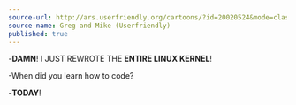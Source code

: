 ```yaml
---
source-url: http://ars.userfriendly.org/cartoons/?id=20020524&mode=classic
source-name: Greg and Mike (Userfriendly)
published: true
---
```


<p>-<strong>DAMN</strong>! I JUST REWROTE THE <strong>ENTIRE LINUX KERNEL</strong>!</p>

<p>-When did you learn how to code?</p>

<p>-<strong>TODAY</strong>!</p>


